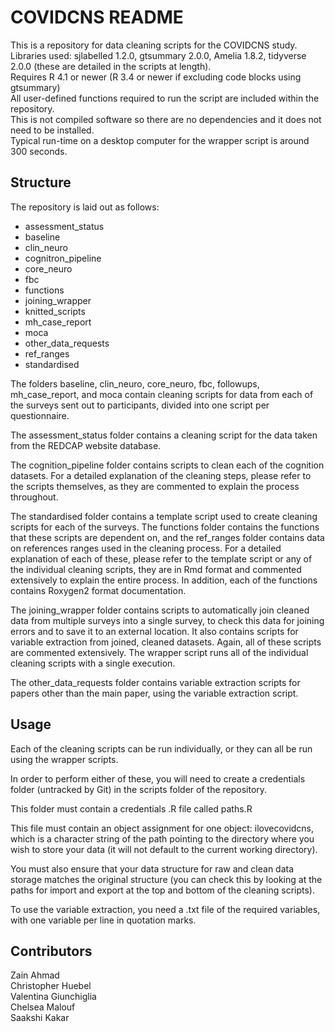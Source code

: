 # COVIDCNS README #

This is a repository for data cleaning scripts for the COVIDCNS study. <br>
Libraries used: sjlabelled 1.2.0, gtsummary 2.0.0, Amelia 1.8.2, tidyverse 2.0.0 (these are detailed in the scripts at length). <br>
Requires R 4.1 or newer (R 3.4 or newer if excluding code blocks using gtsummary) <br>
All user-defined functions required to run the script are included within the repository. <br>
This is not compiled software so there are no dependencies and it does not need to be installed. <br>
Typical run-time on a desktop computer for the wrapper script is around 300 seconds. <br>

## Structure ##

The repository is laid out as follows: <br>

- assessment_status
- baseline
- clin_neuro
- cognitron_pipeline
- core_neuro
- fbc
- functions
- joining_wrapper
- knitted_scripts
- mh_case_report
- moca
- other_data_requests
- ref_ranges
- standardised


The folders baseline, clin_neuro, core_neuro, fbc, followups, mh_case_report, and moca contain cleaning scripts for data from each of the surveys sent out to participants, divided into one script per questionnaire.

The assessment_status folder contains a cleaning script for the data taken from the REDCAP website database.

The cognition_pipeline folder contains scripts to clean each of the cognition datasets. For a detailed explanation of the cleaning steps, please refer to the scripts themselves, as they are commented to explain the process throughout.

The standardised folder contains a template script used to create cleaning scripts for each of the surveys. The functions folder contains the functions that these scripts are dependent on, and the ref_ranges folder contains data on references ranges used in the cleaning process. For a detailed explanation of each of these, please refer to the template script or any of the individual cleaning scripts, they are in Rmd format and commented extensively to explain the entire process. In addition, each of the functions contains Roxygen2 format documentation.

The joining_wrapper folder contains scripts to automatically join cleaned data from multiple surveys into a single survey, to check this data for joining errors and to save it to an external location. It also contains scripts for variable extraction from joined, cleaned datasets. Again, all of these scripts are commented extensively. The wrapper script runs all of the individual cleaning scripts with a single execution.

The other_data_requests folder contains variable extraction scripts for papers other than the main paper, using the variable extraction script.

## Usage ##


Each of the cleaning scripts can be run individually, or they can all be run using the wrapper scripts.

In order to perform either of these, you will need to create a credentials folder (untracked by Git) in the scripts folder of the repository.

This folder must contain a credentials .R file called paths.R

This file must contain an object assignment for one object: ilovecovidcns, which is a character string of the path pointing to the directory where you wish to store your data (it will not default to the current working directory).

You must also ensure that your data structure for raw and clean data storage matches the original structure (you can check this by looking at the paths for import and export at the top and bottom of the cleaning scripts).

To use the variable extraction, you need a .txt file of the required variables, with one variable per line in quotation marks.


## Contributors ##
Zain Ahmad <br>
Christopher Huebel <br>
Valentina Giunchiglia <br>
Chelsea Malouf <br>
Saakshi Kakar <br>
